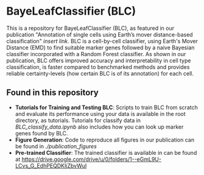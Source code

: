 # BayeLeafClassifier (BLC)

This is a repository for BayeLeafClassifier (BLC), as featured in our publication "Annotation of single cells using Earth’s mover distance-based classification" *insert link*. 
BLC is a cell-by-cell classifier, using Earth's Mover Distance (EMD) to find suitable marker genes followed by a naive Bayesian classifier incorporated with a Random Forest classifier. 
As shown in our publication, BLC offers improved accuracy and interpretability in cell type classification, is faster compared to benchmarked methods and provides reliable certainty-levels (how certain BLC is of its annotation) for each cell.

## Found in this repository

- **Tutorials for Training and Testing BLC**: Scripts to train BLC from scratch and evaluate its performance using your data is available in the root directory, as tutorials. Tutorials for classify data in *BLC_classify_data.ipynb* also includes how you can look up marker genes found by BLC.
- **Figure Generation**: Code to reproduce all figures in our publication can be found in *./publication_figures*
- **Pre-trained Classifier**: The trained classifier is available in can be found at https://drive.google.com/drive/u/0/folders/1--eGmL9U-LCvs_G_EdhPEQDKIjZbvWuI

